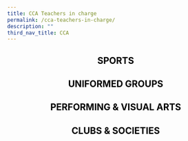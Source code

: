 ```yaml
---
title: CCA Teachers in charge
permalink: /cca-teachers-in-charge/
description: ""
third_nav_title: CCA
---
```

<h2 style="color:black" align="center">SPORTS</h2>



<h2 style="color:black" align="center">UNIFORMED GROUPS</h2>

<h2 style="color:black" align="center">PERFORMING & VISUAL ARTS</h2>

<h2 style="color:black" align="center">CLUBS & SOCIETIES</h2>